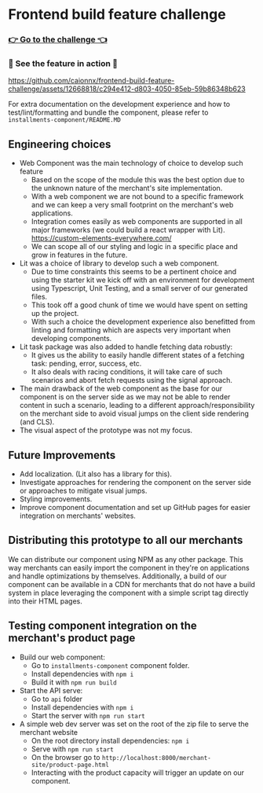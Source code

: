 # Frontend build feature challenge
### [👉 Go to the challenge 👈](./CHALLENGE.md)

### 🚀 See the feature in action 🚀
https://github.com/caionnx/frontend-build-feature-challenge/assets/12668818/c294e412-d803-4050-85eb-59b86348b623

For extra documentation on the development experience and how to test/lint/formatting and bundle the component, please refer to `installments-component/README.MD`

## Engineering choices
- Web Component was the main technology of choice to develop such feature
    - Based on the scope of the module this was the best option due to the unknown nature of the merchant's site implementation.
    - With a web component we are not bound to a specific framework and we can keep a very small footprint on the merchant's web applications.
    - Integration comes easily as web components are supported in all major frameworks (we could build a react wrapper with Lit). https://custom-elements-everywhere.com/
    - We can scope all of our styling and logic in a specific place and grow in features in the future.
- Lit was a choice of library to develop such a web component.
    - Due to time constraints this seems to be a pertinent choice and using the starter kit we kick off with an environment for development using  Typescript, Unit Testing, and a small server of our generated files.
    - This took off a good chunk of time we would have spent on setting up the project.
    - With such a choice the development experience also benefitted from linting and formatting which are aspects very important when developing components.
- Lit task package was also added to handle fetching data robustly:
    - It gives us the ability to easily handle different states of a fetching task: pending, error, success, etc.
    - It also deals with racing conditions, it will take care of such scenarios and abort fetch requests using the signal approach.
- The main drawback of the web component as the base for our component is on the server side as we may not be able to render content in such a scenario, leading to a different approach/responsibility on the merchant side to avoid visual jumps on the client side rendering (and CLS).
- The visual aspect of the prototype was not my focus.

## Future Improvements
- Add localization. (Lit also has a library for this).
- Investigate approaches for rendering the component on the server side or approaches to mitigate visual jumps.
- Styling improvements.
- Improve component documentation and set up GitHub pages for easier integration on merchants' websites.

## Distributing this prototype to all our merchants
We can distribute our component using NPM as any other package. This way merchants can easily import the component in they're on applications and handle optimizations by themselves. Additionally, a build of our component can be available in a CDN for merchants that do not have a build system in place leveraging the component with a simple script tag directly into their HTML pages.
## Testing component integration on the merchant's product page
- Build our web component:
    - Go to `installments-component` component folder.
    - Install dependencies with `npm i`
    - Build it with `npm run build`
- Start the API serve:
    - Go to `api` folder
    - Install dependencies with `npm i`
    - Start the server with `npm run start`
- A simple web dev server was set on the root of the zip file to serve the merchant website
    - On the root directory install dependencies: `npm i`
    - Serve with `npm run start`
    - On the browser go to `http://localhost:8000/merchant-site/product-page.html`
    - Interacting with the product capacity will trigger an update on our component.
